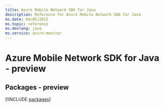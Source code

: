 ```yaml
---
title: Azure Mobile Network SDK for Java
description: Reference for Azure Mobile Network SDK for Java
ms.date: 04/05/2025
ms.topic: reference
ms.devlang: java
ms.service: azure-monitor
---
```

# Azure Mobile Network SDK for Java - preview
## Packages - preview
[!INCLUDE [packages](mobile-network-index.md)]